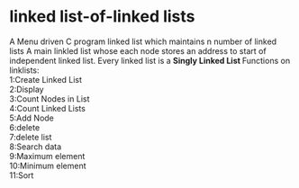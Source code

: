# linked list-of-linked lists
A Menu driven C program 
linked list which maintains n number of linked lists
A main linkled list whose each node stores an address to start of independent linked list.
Every linked list is a <b> Singly Linked List </b>
Functions on linklists:</br>
  	1:Create Linked List</br>
	2:Display</br>
	3:Count Nodes in List</br>
	4:Count Linked Lists</br>
	5:Add Node</br>
	6:delete</br>
	7:delete list</br>
	8:Search data</br>
	9:Maximum element</br>
	10:Minimum element</br>
	11:Sort</br>
